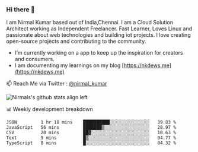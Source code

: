 ### Hi there 👋

 I am Nirmal Kumar based out of India,Chennai. I am a Cloud Solution Architect working as Independent Freelancer. Fast Learner, Loves Linux and passionate about web technologies and building iot projects. I love creating open-source projects and contributing to the community.

- I’m currently working on a app to keep up the inspiration for creators and consumers.
- I am documenting my learnings on my blog [https://nkdews.me](https://nkdews.me)

📫 Reach Me via  Twitter : [@nirmal_kumar](https://twitter.com/nirmal_kumar)

![Nirmals's github stats align left](https://github-readme-stats.vercel.app/api?username=nk-gears&show_icons=true)


📊 Weekly development breakdown

<!--START_SECTION:waka-->
```text
JSON         1 hr 18 mins    ██████████░░░░░░░░░░░░░░░   39.83 % 
JavaScript   56 mins         ███████▒░░░░░░░░░░░░░░░░░   28.97 % 
CSV          20 mins         ██▓░░░░░░░░░░░░░░░░░░░░░░   10.63 % 
Text         9 mins          █▒░░░░░░░░░░░░░░░░░░░░░░░   04.77 % 
TypeScript   8 mins          █░░░░░░░░░░░░░░░░░░░░░░░░   04.32 % 
```
<!--END_SECTION:waka-->


